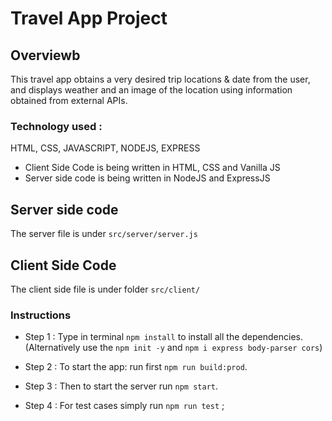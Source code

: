 # Travel App Project

## Overviewb
This travel app obtains a very desired trip locations & date from the user, and displays weather and an image of the location using information obtained from external APIs.

### Technology used :
HTML, CSS, JAVASCRIPT, NODEJS, EXPRESS
- Client Side Code is being written in HTML, CSS and Vanilla JS
- Server side code is being written in NodeJS and ExpressJS

## Server side code
The server file is under `src/server/server.js`

## Client Side Code
The client side file is under folder `src/client/`

### Instructions
* Step 1 :  Type in terminal `npm install` to install all the dependencies.
(Alternatively use the `npm init -y` and `npm i express body-parser cors`)

* Step 2 :  To start the app: run first `npm run build:prod`.

* Step 3 :  Then to start the server run `npm start`.

* Step 4 :  For test cases simply run `npm run test`
;
